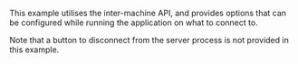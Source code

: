 This example utilises the inter-machine API, and provides options that can be configured 
while running the application on what to connect to.

Note that a button to disconnect from the server process is not provided in this example.